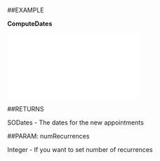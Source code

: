 
##EXAMPLE

**ComputeDates**



![](..\..\Examples\vbs\SORecurrence.ComputeDates.vb.txt)


##RETURNS

SODates - The dates for the new appointments


##PARAM: numRecurrences

Integer - If you want to set number of recurrences


